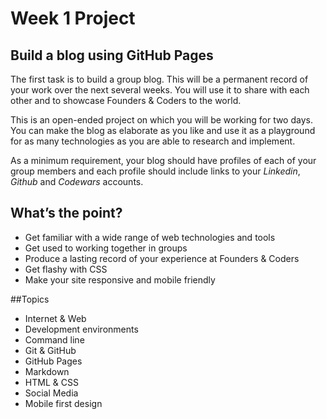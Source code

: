 # Week 1 Project

## Build a blog using GitHub Pages  

The first task is to build a group blog. This will be a permanent record of your work over the next several weeks. You will use it to share with each other and to showcase Founders & Coders to the world.  

This is an open-ended project on which you will be working for two days. You can make the blog as elaborate as you like and use it as a playground for as many technologies as you are able to research and implement.  

As a minimum requirement, your blog should have profiles of each of your group members and each profile should include links to your *Linkedin*, *Github* and *Codewars* accounts.

## What’s the point? 

* Get familiar with a wide range of web technologies and tools 
* Get used to working together in groups
* Produce a lasting record of your experience at Founders & Coders
* Get flashy with CSS
* Make your site responsive and mobile friendly

##Topics 

* Internet & Web
* Development environments
* Command line
* Git & GitHub
* GitHub Pages
* Markdown
* HTML & CSS
* Social Media
* Mobile first design
 
